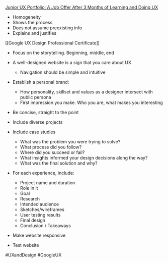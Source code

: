 
[Junior UX Portfolio: A Job Offer After 3 Months of Learning and Doing UX](https://www.youtube.com/watch?v=4Y_iQSRUG7A&ab_channel=vaexperience)
- Homogeneity
- Shows the process
- Does not assume preexisting info
- Explains and justifies

[[Google UX Design Professional Certificate]]
- Focus on the storytelling. Beginning, middle, end
- A well-designed website is a sign that you care about UX
	- Navigation should be simple and intuitive
- Establish a personal brand:
	- How personality, skillset and values as a designer intersect with public persona
	- First impression you make. Who you are, what makes you interesting
- Be concise, straight to the point
- Include diverse projects
- Include case studies
	- What was the problem you were trying to solve?
	- What process did you follow?
	- Where did you succeed or fail?
	- What insights informed your design decisions along the way?
	- What was the final solution and why?
- For each experience, include:
	- Project name and duration
	- Role in it
	- Goal
	- Research
	- Intended audience
	- Sketches/wireframes
	- User testing results
	- Final design
	- Conclusion / Takeaways 

- Make website responsive
- Test website


#UXandDesign #GoogleUX